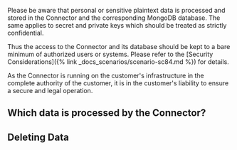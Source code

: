 Please be aware that personal or sensitive plaintext data is processed and stored in the Connector and the corresponding MongoDB database. The same applies to secret and private keys which should be treated as strictly confidential.

Thus the access to the Connector and its database should be kept to a bare minimum of authorized users or systems. Please refer to the [Security Considerations]({% link _docs_scenarios/scenario-sc84.md %}) for details.

As the Connector is running on the customer's infrastructure in the complete authority of the customer, it is in the customer's liability to ensure a secure and legal operation.

## Which data is processed by the Connector?

## Deleting Data
